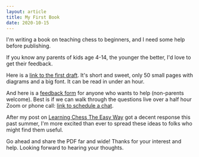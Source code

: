 ```yaml
---
layout: article
title: My First Book
date: 2020-10-15
---
```


I'm writing a book on teaching chess to beginners, and I need some help before publishing.

If you know any parents of kids age 4-14, the younger the better, I'd love to get their feedback.

Here is a [link to the first draft](/chess/How_To_Teach_Your_Child_Chess.pdf). It's short and sweet, only 50 small pages with diagrams and a big font. It can be read in under an hour.

And here is a [feedback form](https://docs.google.com/forms/d/e/1FAIpQLScwUXcVbPMw8a5-FMUedXXym0W1qIxC-3UvbdJp_KQ87A7V3w/viewform?usp=sf_link) for anyone who wants to help (non-parents welcome). Best is if we can walk through the questions live over a half hour Zoom or phone call: [link to schedule a chat](https://calendly.com/how-to-chess/meet).

After my post on [Learning Chess The Easy Way](https://andytrattner.com/chess-the-easy-way.html) got a decent response this past summer, I'm more excited than ever to spread these ideas to folks who might find them useful.

Go ahead and share the PDF far and wide! Thanks for your interest and help. Looking forward to hearing your thoughts.
